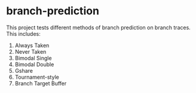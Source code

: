 # branch-prediction
This project tests different methods of branch prediction on branch traces. This includes: 
  1. Always Taken
  2. Never Taken
  3. Bimodal Single
  4. Bimodal Double
  5. Gshare
  6. Tournament-style
  7. Branch Target Buffer
